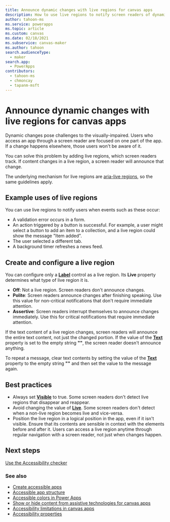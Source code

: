 ```yaml
---
title: Announce dynamic changes with live regions for canvas apps
description: How to use live regions to notify screen readers of dynamic changes in canvas apps
author: tahoon-ms
ms.service: powerapps
ms.topic: article
ms.custom: canvas
ms.date: 02/18/2021
ms.subservice: canvas-maker
ms.author: tahoon
search.audienceType:
  - maker
search.app:
  - PowerApps
contributors:
  - tahoon-ms
  - chmoncay
  - tapanm-msft
---
```


# Announce dynamic changes with live regions for canvas apps

Dynamic changes pose challenges to the visually-impaired. Users who access an app through a screen reader are focused on one part of the app. If a change happens elsewhere, those users won't be aware of it.

You can solve this problem by adding live regions, which screen readers track. If content changes in a live region, a screen reader will announce that change.

The underlying mechanism for live regions are [aria-live regions](https://www.w3.org/TR/wai-aria-1.1/#dfn-live-region), so the same guidelines apply.

## Example uses of live regions

You can use live regions to notify users when events such as these occur:

* A validation error occurs in a form.
* An action triggered by a button is successful. For example, a user might select a button to add an item to a collection, and a live region could show the message "Item added".
* The user selected a different tab.
* A background timer refreshes a news feed.

## Create and configure a live region

You can configure only a **[Label](controls/control-text-box.md)** control as a live region. Its **Live** property determines what type of live region it is.

* **Off**: Not a live region. Screen readers don't announce changes.
* **Polite**: Screen readers announce changes after finishing speaking. Use this value for non-critical notifications that don't require immediate attention.
* **Assertive**: Screen readers interrupt themselves to announce changes immediately. Use this for critical notifications that require immediate attention.

If the text content of a live region changes, screen readers will announce the entire text content, not just the changed portion. If the value of the **[Text](controls/properties-core.md)** property is set to the empty string **""**, the screen reader doesn't announce anything.

To repeat a message, clear text contents by setting the value of the **[Text](controls/properties-core.md)** property to the empty string **""** and then set the value to the message again.

## Best practices

* Always set **[Visible](controls/properties-core.md)** to true. Some screen readers don't detect live regions that disappear and reappear.
* Avoid changing the value of **[Live](controls/properties-accessibility.md)**. Some screen readers don't detect when a non-live region becomes live and vice-versa.
* Position the live region in a logical position in the app, even if it isn't visible. Ensure that its contents are sensible in context with the elements before and after it. Users can access a live region anytime through regular navigation with a screen reader, not just when changes happen.

## Next steps

[Use the Accessibility checker](accessibility-checker.md)

### See also

- [Create accessible apps](accessible-apps.md)
- [Accessible app structure](accessible-apps-structure.md)
- [Accessible colors in Power Apps](accessible-apps-color.md)
- [Show or hide content from assistive technologies for canvas apps](accessible-apps-content-visibility.md)
- [Accessibility limitations in canvas apps](accessible-apps-limitations.md)
- [Accessibility properties](controls/properties-accessibility.md)
